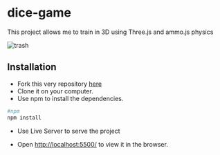 # dice-game

This project allows me to train in 3D using Three.js and ammo.js physics

![trash](https://user-images.githubusercontent.com/48163300/231597357-d1139968-a1df-426b-986f-736f0b4582dd.jpg)

## Installation

- Fork this very repository [here](https://github.com/Patrice-H/dice-game)
- Clone it on your computer.
- Use npm to install the dependencies.

```bash
#npm
npm install
```

- Use Live Server to serve the project

- Open [http://localhost:5500/](http://localhost:5500) to view it in the browser.
